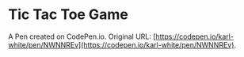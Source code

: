 # Tic Tac Toe Game

A Pen created on CodePen.io. Original URL: [https://codepen.io/karl-white/pen/NWNNREv](https://codepen.io/karl-white/pen/NWNNREv).


